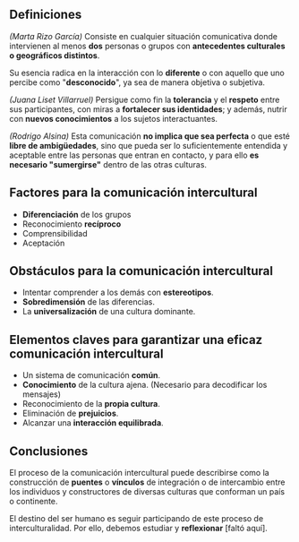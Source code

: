## Definiciones

*(Marta Rizo García)* Consiste en cualquier situación comunicativa donde intervienen al menos **dos** personas o grupos con **antecedentes culturales o geográficos distintos**.

Su esencia radica en la interacción con lo **diferente** o con aquello que uno percibe como "**desconocido**", ya sea de manera objetiva o subjetiva.

*(Juana Liset Villarruel)* Persigue como fin la **tolerancia** y el **respeto** entre sus participantes, con miras a **fortalecer sus identidades**; y además, nutrir con **nuevos conocimientos** a los sujetos interactuantes.

*(Rodrigo Alsina)* Esta comunicación **no implica que sea perfecta** o que esté **libre de ambigüedades**, sino que pueda ser lo suficientemente entendida y aceptable entre las personas que entran en contacto, y para ello **es necesario "sumergirse"** dentro de las otras culturas.

## Factores para la comunicación intercultural

- **Diferenciación** de los grupos
- Reconocimiento **recíproco**
- Comprensibilidad
- Aceptación

## Obstáculos para la comunicación intercultural

- Intentar comprender a los demás con **estereotipos**.
- **Sobredimensión** de las diferencias.
- La **universalización** de una cultura dominante.

## Elementos claves para garantizar una eficaz comunicación intercultural

- Un sistema de comunicación **común**.
- **Conocimiento** de la cultura ajena. (Necesario para decodificar los mensajes)
- Reconocimiento de la **propia cultura**.
- Eliminación de **prejuicios**.
- Alcanzar una **interacción equilibrada**.

## Conclusiones

El proceso de la comunicación intercultural puede describirse como la construcción de **puentes** o **vínculos** de integración o de intercambio entre los individuos y constructores de diversas culturas que conforman un país o continente.

El destino del ser humano es seguir participando de este proceso de interculturalidad. Por ello, debemos estudiar y **reflexionar** \[faltó aquí].
